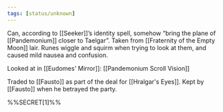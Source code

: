```yaml
---
tags: [status/unknown]
---
```


Can, according to [[Seeker]]’s identity spell, somehow “bring the plane of [[Pandemonium]] closer to Taelgar”. Taken from [[Fraternity of the Empty Moon]] lair. Runes wiggle and squirm when trying to look at them, and caused mild nausea and confusion.

Looked at in [[Eudomes' Mirror]]: [[Pandemonium Scroll Vision]]

Traded to [[Fausto]] as part of the deal for [[Hralgar's Eyes]]. Kept by [[Fausto]] when he betrayed the party. 

%%SECRET[1]%%